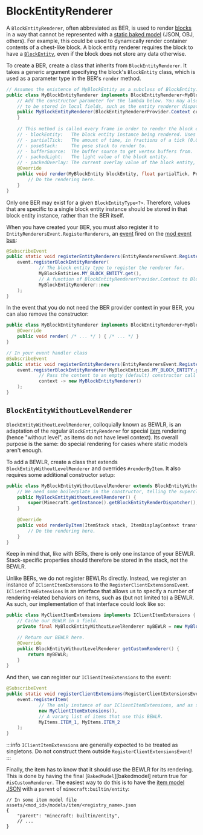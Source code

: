 # BlockEntityRenderer

A `BlockEntityRenderer`, often abbreviated as BER, is used to render [blocks][block] in a way that cannot be represented with a [static baked model][model] (JSON, OBJ, others). For example, this could be used to dynamically render container contents of a chest-like block. A block entity renderer requires the block to have a [`BlockEntity`][blockentity], even if the block does not store any data otherwise.

To create a BER, create a class that inherits from `BlockEntityRenderer`. It takes a generic argument specifying the block's `BlockEntity` class, which is used as a parameter type in the BER's `render` method.

```java
// Assumes the existence of MyBlockEntity as a subclass of BlockEntity.
public class MyBlockEntityRenderer implements BlockEntityRenderer<MyBlockEntity> {
    // Add the constructor parameter for the lambda below. You may also use it to get some context
    // to be stored in local fields, such as the entity renderer dispatcher, if needed.
    public MyBlockEntityRenderer(BlockEntityRendererProvider.Context context) {
    }
    
    // This method is called every frame in order to render the block entity. Parameters are:
    // - blockEntity:   The block entity instance being rendered. Uses the generic type passed to the super interface.
    // - partialTick:   The amount of time, in fractions of a tick (0.0 to 1.0), that has passed since the last tick.
    // - poseStack:     The pose stack to render to.
    // - bufferSource:  The buffer source to get vertex buffers from.
    // - packedLight:   The light value of the block entity.
    // - packedOverlay: The current overlay value of the block entity, usually OverlayTexture.NO_OVERLAY.
    @Override
    public void render(MyBlockEntity blockEntity, float partialTick, PoseStack stack, MultiBufferSource bufferSource, int packedLight, int packedOverlay) {
        // Do the rendering here.
    }
}
```

Only one BER may exist for a given `BlockEntityType<?>`. Therefore, values that are specific to a single block entity instance should be stored in that block entity instance, rather than the BER itself.

When you have created your BER, you must also register it to `EntityRenderersEvent.RegisterRenderers`, an [event] fired on the [mod event bus][eventbus]:

```java
@SubscribeEvent
public static void registerEntityRenderers(EntityRenderersEvent.RegisterRenderers event) {
    event.registerBlockEntityRenderer(
            // The block entity type to register the renderer for.
            MyBlockEntities.MY_BLOCK_ENTITY.get(),
            // A function of BlockEntityRendererProvider.Context to BlockEntityRenderer.
            MyBlockEntityRenderer::new
    );
}
```

In the event that you do not need the BER provider context in your BER, you can also remove the constructor:

```java
public class MyBlockEntityRenderer implements BlockEntityRenderer<MyBlockEntity> {
    @Override
    public void render( /* ... */ ) { /* ... */ }
}

// In your event handler class
@SubscribeEvent
public static void registerEntityRenderers(EntityRenderersEvent.RegisterRenderers event) {
    event.registerBlockEntityRenderer(MyBlockEntities.MY_BLOCK_ENTITY.get(),
            // Pass the context to an empty (default) constructor call
            context -> new MyBlockEntityRenderer()
    );
}
```

## `BlockEntityWithoutLevelRenderer`

`BlockEntityWithoutLevelRenderer`, colloquially known as BEWLR, is an adaptation of the regular `BlockEntityRenderer` for special [item] rendering (hence "without level", as items do not have level context). Its overall purpose is the same: do special rendering for cases where static models aren't enough.

To add a BEWLR, create a class that extends `BlockEntityWithoutLevelRenderer` and overrides `#renderByItem`. It also requires some additional constructor setup:

```java
public class MyBlockEntityWithoutLevelRenderer extends BlockEntityWithoutLevelRenderer {
    // We need some boilerplate in the constructor, telling the superclass where to find the central block entity and entity renderers.
    public MyBlockEntityWithoutLevelRenderer() {
        super(Minecraft.getInstance().getBlockEntityRenderDispatcher(), Minecraft.getInstance().getEntityModels());
    }
    
    @Override
    public void renderByItem(ItemStack stack, ItemDisplayContext transform, PoseStack poseStack, MultiBufferSource bufferSource, int packedLight, int packedOverlay) {
        // Do the rendering here.
    }
}
```

Keep in mind that, like with BERs, there is only one instance of your BEWLR. Stack-specific properties should therefore be stored in the stack, not the BEWLR.

Unlike BERs, we do not register BEWLRs directly. Instead, we register an instance of `IClientItemExtensions` to the `RegisterClientExtensionsEvent`. `IClientItemExtensions` is an interface that allows us to specify a number of rendering-related behaviors on items, such as (but not limited to) a BEWLR. As such, our implementation of that interface could look like so:

```java
public class MyClientItemExtensions implements IClientItemExtensions {
    // Cache our BEWLR in a field.
    private final MyBlockEntityWithoutLevelRenderer myBEWLR = new MyBlockEntityWithoutLevelRenderer();

    // Return our BEWLR here.
    @Override
    public BlockEntityWithoutLevelRenderer getCustomRenderer() {
        return myBEWLR;
    }
}
```

And then, we can register our `IClientItemExtensions` to the event:

```java
@SubscribeEvent
public static void registerClientExtensions(RegisterClientExtensionsEvent event) {
    event.registerItem(
            // The only instance of our IClientItemExtensions, and as such, the only instance of our BEWLR.
            new MyClientItemExtensions(),
            // A vararg list of items that use this BEWLR.
            MyItems.ITEM_1, MyItems.ITEM_2
    );
}
```

:::info
`IClientItemExtensions` are generally expected to be treated as singletons. Do not construct them outside `RegisterClientExtensionsEvent`!
:::

Finally, the item has to know that it should use the BEWLR for its rendering. This is done by having the final [`BakedModel`][bakedmodel] return true for `#isCustomRenderer`. The easiest way to do this is to have the [item model JSON][model] with a `parent` of `minecraft:builtin/entity`:

```json5
// In some item model file assets/<mod_id>/models/item/<registry_name>.json
{
    "parent": "minecraft: builtin/entity",
    // ...
}
```

[block]: ../blocks/index.md
[blockentity]: index.md
[event]: ../concepts/events.md#registering-an-event-handler
[eventbus]: ../concepts/events.md#event-buses
[item]: ../items/index.md
[model]: ../resources/client/models/index.md
